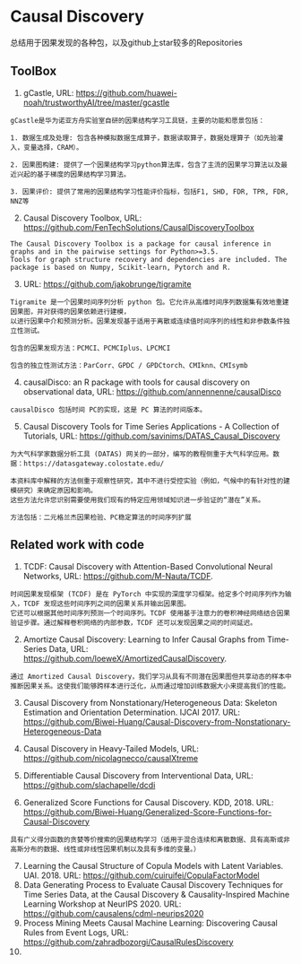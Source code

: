 # Causal Discovery

总结用于因果发现的各种包，以及github上star较多的Repositories

## ToolBox

1. gCastle, URL: https://github.com/huawei-noah/trustworthyAI/tree/master/gcastle
  ```
  gCastle是华为诺亚方舟实验室自研的因果结构学习工具链，主要的功能和愿景包括：

  1. 数据生成及处理: 包含各种模拟数据生成算子，数据读取算子，数据处理算子（如先验灌入，变量选择，CRAM）。
  
  2. 因果图构建: 提供了一个因果结构学习python算法库，包含了主流的因果学习算法以及最近兴起的基于梯度的因果结构学习算法。
  
  3. 因果评价: 提供了常用的因果结构学习性能评价指标，包括F1, SHD, FDR, TPR, FDR, NNZ等
  ```


2. Causal Discovery Toolbox, URL: https://github.com/FenTechSolutions/CausalDiscoveryToolbox

  ```
  The Causal Discovery Toolbox is a package for causal inference in graphs and in the pairwise settings for Python>=3.5. 
  Tools for graph structure recovery and dependencies are included. The package is based on Numpy, Scikit-learn, Pytorch and R.
  ```
  
3. URL: https://github.com/jakobrunge/tigramite

  ```
  Tigramite 是一个因果时间序列分析 python 包。它允许从高维时间序列数据集有效地重建因果图，并对获得的因果依赖进行建模，
  以进行因果中介和预测分析。因果发现基于适用于离散或连续值时间序列的线性和非参数条件独立性测试。
  
  包含的因果发现方法：PCMCI、PCMCIplus、LPCMCI
  
  包含的独立性测试方法：ParCorr、GPDC / GPDCtorch、CMIknn、CMIsymb
  ```

4. causalDisco: an R package with tools for causal discovery on observational data, URL: https://github.com/annennenne/causalDisco

  ```
  causalDisco 包括时间 PC的实现，这是 PC 算法的时间版本。
  ```
  
5. Causal Discovery Tools for Time Series Applications - A Collection of Tutorials, URL: https://github.com/savinims/DATAS_Causal_Discovery

  ```
  为大气科学家数据分析工具 (DATAS) 网关的一部分，编写的教程侧重于大气科学应用。数据：https://datasgateway.colostate.edu/
  
  本资料库中解释的方法侧重于观察性研究，其中不进行受控实验（例如，气候中的有针对性的建模研究）来确定原因和影响。
  这些方法允许您识别需要使用我们现有的特定应用领域知识进一步验证的“潜在”关系。
  
  方法包括：二元格兰杰因果检验、PC稳定算法的时间序列扩展
  ```


## Related work with code

1. TCDF: Causal Discovery with Attention-Based Convolutional Neural Networks, URL: https://github.com/M-Nauta/TCDF.

  ```
  时间因果发现框架 (TCDF) 是在 PyTorch 中实现的深度学习框架。给定多个时间序列作为输入，TCDF 发现这些时间序列之间的因果关系并输出因果图。
  它还可以根据其他时间序列预测一个时间序列。TCDF 使用基于注意力的卷积神经网络结合因果验证步骤。通过解释卷积网络的内部参数，TCDF 还可以发现因果之间的时间延迟。
  ```
  
2. Amortize Causal Discovery: Learning to Infer Causal Graphs from Time-Series Data, URL: https://github.com/loeweX/AmortizedCausalDiscovery. 

  ```
  通过 Amortized Causal Discovery，我们学习从具有不同潜在因果图但共享动态的样本中推断因果关系。这使我们能够跨样本进行泛化，从而通过增加训练数据大小来提高我们的性能。
  ```
  
3. Causal Discovery from Nonstationary/Heterogeneous Data: Skeleton Estimation and Orientation Determination. IJCAI 2017. URL: https://github.com/Biwei-Huang/Causal-Discovery-from-Nonstationary-Heterogeneous-Data

4. Causal Discovery in Heavy-Tailed Models, URL: https://github.com/nicolagnecco/causalXtreme
5. Differentiable Causal Discovery from Interventional Data, URL: https://github.com/slachapelle/dcdi
6. Generalized Score Functions for Causal Discovery. KDD, 2018. URL: https://github.com/Biwei-Huang/Generalized-Score-Functions-for-Causal-Discovery
  ```
  具有广义得分函数的贪婪等价搜索的因果结构学习（适用于混合连续和离散数据、具有高斯或非高斯分布的数据、线性或非线性因果机制以及具有多维的变量。）
  ```
7. Learning the Causal Structure of Copula Models with Latent Variables. UAI. 2018. URL: https://github.com/cuiruifei/CopulaFactorModel
8. Data Generating Process to Evaluate Causal Discovery Techniques for Time Series Data, at the Causal Discovery & Causality-Inspired Machine Learning Workshop at NeurIPS 2020. URL: https://github.com/causalens/cdml-neurips2020
9. Process Mining Meets Causal Machine Learning: Discovering Causal Rules from Event Logs, URL: https://github.com/zahradbozorgi/CausalRulesDiscovery
10. 
